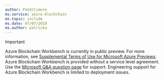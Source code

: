 ```yaml
---
author: PatAltimore
ms.service: azure-blockchain 
ms.topic: include
ms.date: 07/07/2019
ms.author: patricka
---
```

> [!IMPORTANT]
> Azure Blockchain Workbench is currently in public preview.
> For more information, see [Supplemental Terms of Use for Microsoft Azure Previews](https://azure.microsoft.com/support/legal/preview-supplemental-terms/).
> Azure Blockchain Workbench is provided without a service level agreement.
> Use the [Microsoft Q&A question page](https://docs.microsoft.com/answers/topics/azure-blockchain-workbench.html) for support. Engineering support for Azure Blockchain Workbench is limited to deployment issues.
